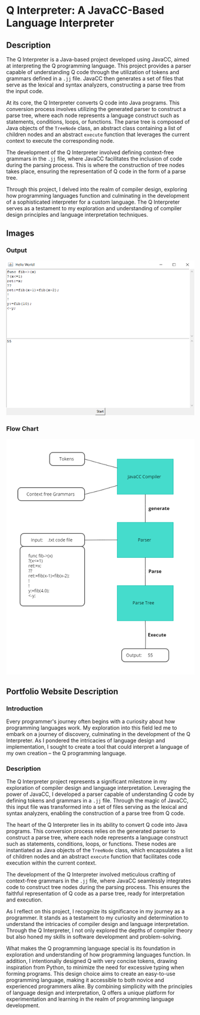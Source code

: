 # Q Interpreter: A JavaCC-Based Language Interpreter

## Description

The Q Interpreter is a Java-based project developed using JavaCC, aimed at interpreting the Q programming language. This project provides a parser capable of understanding Q code through the utilization of tokens and grammars defined in a `.jj` file. JavaCC then generates a set of files that serve as the lexical and syntax analyzers, constructing a parse tree from the input code.

At its core, the Q Interpreter converts Q code into Java programs. This conversion process involves utilizing the generated parser to construct a parse tree, where each node represents a language construct such as statements, conditions, loops, or functions. The parse tree is composed of Java objects of the `TreeNode` class, an abstract class containing a list of children nodes and an abstract `execute` function that leverages the current context to execute the corresponding node.

The development of the Q Interpreter involved defining context-free grammars in the `.jj` file, where JavaCC facilitates the inclusion of code during the parsing process. This is where the construction of tree nodes takes place, ensuring the representation of Q code in the form of a parse tree.

Through this project, I delved into the realm of compiler design, exploring how programming languages function and culminating in the development of a sophisticated interpreter for a custom language. The Q Interpreter serves as a testament to my exploration and understanding of compiler design principles and language interpretation techniques.

## Images

### Output
![Output](images/output.png)

### Flow Chart
![Flow Chart](images/chart.png)

## Portfolio Website Description

### Introduction

Every programmer's journey often begins with a curiosity about how programming languages work. My exploration into this field led me to embark on a journey of discovery, culminating in the development of the Q Interpreter. As I pondered the intricacies of language design and implementation, I sought to create a tool that could interpret a language of my own creation – the Q programming language.

### Description

The Q Interpreter project represents a significant milestone in my exploration of compiler design and language interpretation. Leveraging the power of JavaCC, I developed a parser capable of understanding Q code by defining tokens and grammars in a `.jj` file. Through the magic of JavaCC, this input file was transformed into a set of files serving as the lexical and syntax analyzers, enabling the construction of a parse tree from Q code.

The heart of the Q Interpreter lies in its ability to convert Q code into Java programs. This conversion process relies on the generated parser to construct a parse tree, where each node represents a language construct such as statements, conditions, loops, or functions. These nodes are instantiated as Java objects of the `TreeNode` class, which encapsulates a list of children nodes and an abstract `execute` function that facilitates code execution within the current context.

The development of the Q Interpreter involved meticulous crafting of context-free grammars in the `.jj` file, where JavaCC seamlessly integrates code to construct tree nodes during the parsing process. This ensures the faithful representation of Q code as a parse tree, ready for interpretation and execution.

As I reflect on this project, I recognize its significance in my journey as a programmer. It stands as a testament to my curiosity and determination to understand the intricacies of compiler design and language interpretation. Through the Q Interpreter, I not only explored the depths of compiler theory but also honed my skills in software development and problem-solving.

What makes the Q programming language special is its foundation in exploration and understanding of how programming languages function. In addition, I intentionally designed Q with very concise tokens, drawing inspiration from Python, to minimize the need for excessive typing when forming programs. This design choice aims to create an easy-to-use programming language, making it accessible to both novice and experienced programmers alike. By combining simplicity with the principles of language design and interpretation, Q offers a unique platform for experimentation and learning in the realm of programming language development.
